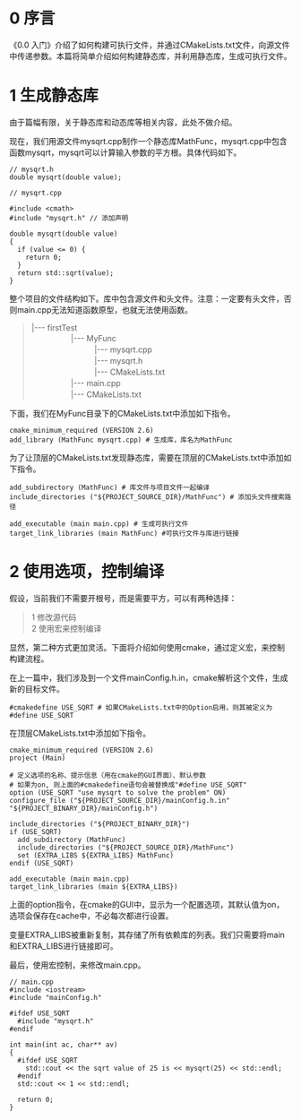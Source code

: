 # 0 序言
《0.0 入门》介绍了如何构建可执行文件，并通过CMakeLists.txt文件，向源文件中传递参数。本篇将简单介绍如何构建静态库，并利用静态库，生成可执行文件。


# 1 生成静态库

由于篇幅有限，关于静态库和动态库等相关内容，此处不做介绍。

现在，我们用源文件mysqrt.cpp制作一个静态库MathFunc，mysqrt.cpp中包含函数mysqrt，mysqrt可以计算输入参数的平方根。具体代码如下。

```
// mysqrt.h
double mysqrt(double value);
```

```
// mysqrt.cpp

#include <cmath>
#include "mysqrt.h" // 添加声明

double mysqrt(double value)
{
  if (value <= 0) {
    return 0;
  }
  return std::sqrt(value);
}
```

整个项目的文件结构如下。库中包含源文件和头文件。注意：一定要有头文件，否则main.cpp无法知道函数原型，也就无法使用函数。

> |--- firstTest  
　　　　　|--- MyFunc  
　　　　　　　　|--- mysqrt.cpp  
　　　　　　　　|--- mysqrt.h  
　　　　　　　　|--- CMakeLists.txt  
　　　　　|--- main.cpp  
　　　　　|--- CMakeLists.txt  


下面，我们在MyFunc目录下的CMakeLists.txt中添加如下指令。

```
cmake_minimum_required (VERSION 2.6)
add_library (MathFunc mysqrt.cpp) # 生成库，库名为MathFunc
```

为了让顶层的CMakeLists.txt发现静态库，需要在顶层的CMakeLists.txt中添加如下指令。

```
add_subdirectory (MathFunc) # 库文件与项目文件一起编译
include_directories ("${PROJECT_SOURCE_DIR}/MathFunc") # 添加头文件搜索路径

add_executable (main main.cpp) # 生成可执行文件
target_link_libraries (main MathFunc) #可执行文件与库进行链接
```

# 2 使用选项，控制编译
假设，当前我们不需要开根号，而是需要平方，可以有两种选择：

>1 修改源代码  
2 使用宏来控制编译

显然，第二种方式更加灵活。下面将介绍如何使用cmake，通过定义宏，来控制构建流程。

在上一篇中，我们涉及到一个文件mainConfig.h.in，cmake解析这个文件，生成新的目标文件。

```
#cmakedefine USE_SQRT # 如果CMakeLists.txt中的Option启用，则其被定义为#define USE_SQRT
```

在顶层CMakeLists.txt中添加如下指令。

```
cmake_minimum_required (VERSION 2.6)
project (Main)

# 定义选项的名称、提示信息（用在cmake的GUI界面）、默认参数
# 如果为on, 则上面的#cmakedefine语句会被替换成"#define USE_SQRT"
option (USE_SQRT "use mysqrt to solve the problem" ON)
configure_file ("${PROJECT_SOURCE_DIR}/mainConfig.h.in" "${PROJECT_BINARY_DIR}/mainConfig.h")

include_directories ("${PROJECT_BINARY_DIR}")
if (USE_SQRT)
  add_subdirectory (MathFunc)
  include_directories ("${PROJECT_SOURCE_DIR}/MathFunc")
  set (EXTRA_LIBS ${EXTRA_LIBS} MathFunc)
endif (USE_SQRT)

add_executable (main main.cpp)
target_link_libraries (main ${EXTRA_LIBS})
```

上面的option指令，在cmake的GUI中，显示为一个配置选项，其默认值为on，选项会保存在cache中，不必每次都进行设置。

变量EXTRA_LIBS被重新复制，其存储了所有依赖库的列表。我们只需要将main和EXTRA_LIBS进行链接即可。

最后，使用宏控制，来修改main.cpp。

```
// main.cpp
#include <iostream>
#include "mainConfig.h"

#ifdef USE_SQRT
  #include "mysqrt.h"
#endif

int main(int ac, char** av)
{
  #ifdef USE_SQRT
    std::cout << the sqrt value of 25 is << mysqrt(25) << std::endl;
  #endif
  std::cout << 1 << std::endl;

  return 0;
}
```
